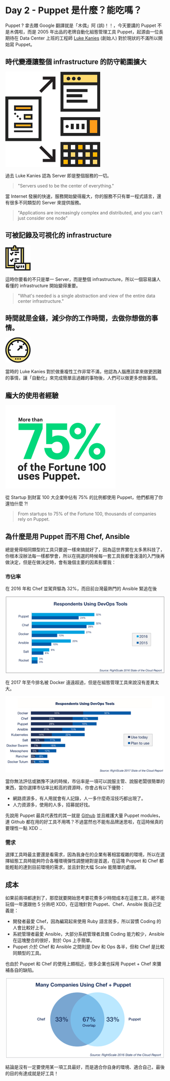 # Day 2 - Puppet 是什麼？能吃嗎？

Puppet ? 拿去餵 Google 翻譯就是「木偶」阿 (誤)！！，今天要講的 Puppet 不是木偶啦，而是 2005 年出品的老牌自動化組態管理工具 Puppet，起源由一位長期待在 Data Center 上班的工程師 [Luke Kanies][luke-kanles] (創始人) 對於現狀的不滿所以開始寫 Puppet。 

## 時代變遷讓整個 infrastructure 的防守範圍擴大

![puppet-file-checkmark](../images/puppet-capabilities.png)

過去 Luke Kanies 認為 Server 即是整個服務的一切。

> "Servers used to be the center of everything."

當 Internet 發展的快速，服務開始變得龐大，你的服務不只有單一程式語言，還有很多不同類型的 Server 來提供服務。

> "Applications are increasingly complex and distributed, and you can't just consider one node"

## 可被記錄及可視化的 infrastructure

![puppet-audtability](../images/puppet-audtability.png)

這時你要看的不只是單一 Server，而是整個 infrastructure，所以一個容易讓人看懂的 infrastructure 開始變得重要。

> "What's needed is a single abstraction and view of the entire data center infrastructure."

## 時間就是金錢，減少你的工作時間，去做你想做的事情。

![puppet-speed](../images/puppet-speed.png)

當時的 Luke Kanies 對於做重複性工作非常不滿，他認為人腦應該拿來做更困難的事情，讓「自動化」來完成簡單且過雜的事物後，人們可以做更多想做事情。

## 龐大的使用者經驗

![fortune-100-use-puppet](../images/fortune-100-use-puppet.png)

從 Startup 到財富 100 大企業中佔有 75% 的比例都使用 Puppet，他們都用了你還怕什麼 ?!

> From startups to 75% of the Fortune 100, thousands of companies rely on Puppet.

## 為什麼是用 Puppet 而不用 Chef, Ansible

總是覺得相同類型的工具只要選一樣來搞就好了，因為這世界實在太多黑科技了，你根本沒辦法每一樣都學會，所以在挑選的時候每一套工具我都會淺淺的入門後再做決定，但是在做決定時，會有幾個主要的因素影響我：

### 市佔率

在 2016 年和 Chef 並駕齊驅為 32%，而目前台灣最熱門的 Ansible 緊追在後

![devops-tools-2016-trends-report](../images/devops-tools-2016-trends-report.png)

在 2017 年至今排名被 Docker 遠遠超過，但是在組態管理工具來說沒有差異太大。

![devops-tools-2017-trends-report](../images/devops-tools-2017-trends-report.jpg)

當你無法評估或猶豫不決的時候，市佔率是一項可以說服主管、說服老闆很簡單的東西，當你選擇市佔率比較高的資源時，你會占有以下優勢：

- 網路資源多，有人用就會有人記錄，人一多什麼奇淫技巧都出現了。
- 人力資源多，使用的人多，招募就好找。

先說用 Puppet 最具代表性的其一就是 [Github](https://github.com) 並且維護大量 Puppet modules，連 Github 都在用的好工具不用嗎？不過當然也不能有品牌迷思啦，在這時候真的要理性一點 XDD ..


### 需求


選擇工具時最主要還是看需求，因為我身在的企業有著相當複雜的環境，所以在選擇組態工具時能夠符合各種環境彈性調整絕對是首選，在這塊 Puppet 和 Chef 都能輕鬆的達到目前環境的需求，並且針對大幅 Scale 能簡單的處理。

## 成本

如果前兩項都達到了，那麼就要開始思考要花費多少時間成本在這套工具，總不能玩個一年還跟他 5 分熟吧 XDD，在這塊針對 Puppet、Chef、Ansible 我自己定義是：

- 開發者最愛 Chef，因為編寫起來使用 Ruby 語言居多，所以習慣 Coding 的人會比較好上手。
- 系統管理者最愛 Ansible，大部分系統管理者具備 Coding 能力較少，Ansible 在這塊整合的很好，對於 Ops 上手簡單。
- Puppet 介於 Chef 和 Ansible 之間則是 Dev 和 Ops 各半，但和 Chef 是比較同類型的工具。

也由於 Puppet 和 Chef 的使用上頗相近，很多企業也採用 Puppet + Chef 來彌補各自的缺陷。

![puppet-and-chef-2016-trends-report.png](../images/puppet-and-chef-2016-trends-report.png)

結論是沒有一定要使用某一項工具最好，而是適合你自身的環境、適合自己，最後的目的有達成就是好工具！


[luke-kanles]: https://puppet.com/company/leadership/luke-kanies
